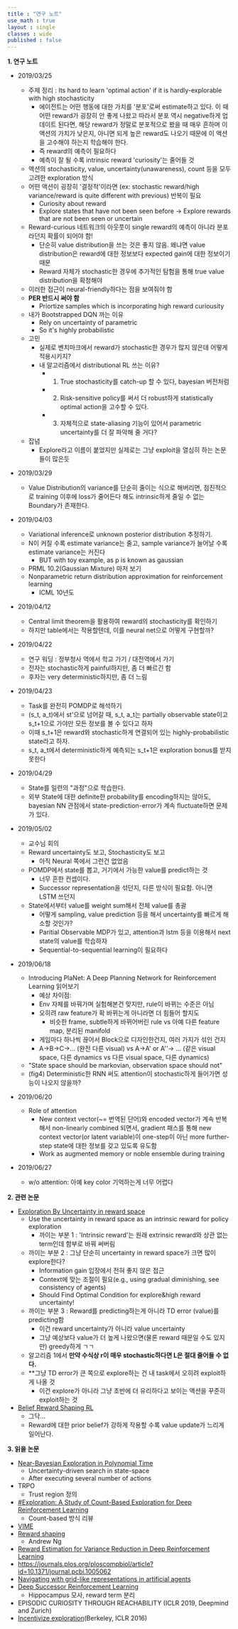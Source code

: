 ```yaml
---
title : "연구 노트"
use_math : true
layout : single
classes : wide
published : false
---
```


**1. 연구 노트**
- 2019/03/25
  - 주제 정리 : Its hard to learn 'optimal action' if it is hardly-explorable with high stochasticity
    - 에이전트는 어떤 행동에 대한 가치를 '분포'로써 estimate하고 있다. 
    이 때 어떤 reward가 굉장히 안 좋게 나왔고 따라서 분포 역시 negative하게 업데이트 된다면, 해당 reward가 정말로 분포적으로 봤을 때
    매우 흔하며 이 액션의 가치가 낮은지, 아니면 되게 높은 reward도 나오기 때문에 이 액션을 고수해야 하는지 학습해야 한다.
    - 즉 reward의 예측이 필요하다
    - 예측이 잘 될 수록 intrinsic reward 'curiosity'는 줄어들 것
  - 액션의 stochasticity, value, uncertainty(unawareness), count 등을 모두 고려한 exploration 방식
  - 어떤 액션이 굉장히 '결정적'이라면 (ex: stochastic reward/high variance/reward is quite different with previous) 
  반복이 필요
    - Curiosity about reward
    - Explore states that have not been seen before -> Explore rewards that are not been seen or uncertain
  - Reward-curious 네트워크의 아웃풋이 single reward의 예측이 아니라 분포라던지 확률이 되어야 함! 
    - 단순히 value distribution을 쓰는 것은 좋지 않음. 왜냐면 value distribution은 reward에 대한 정보보다 expected gain에 대한 정보이기 때문
    - Reward 자체가 stochastic한 경우에 추가적인 탐험을 통해 true value distribution을 확정해야
  - 이러한 접근이 neural-friendly하다는 점을 보여줘야 함
  - **PER 반드시 써야 함**
    - Priortize samples which is incorporating high reward curiousity
  - 내가 Bootstrapped DQN 까는 이유
    - Rely on uncertainty of parametric
    - So it's highly probabilistic
  - 고민
    - 실제로 벤치마크에서 reward가 stochastic한 경우가 많지 않은데 어떻게 적용시키지?
    - 내 알고리즘에서 distributional RL 쓰는 이유?
      - 1. True stochasticity를 catch-up 할 수 있다, bayesian 버전처럼
      - 2. Risk-sensitive policy를 써서 더 robust하게 statistically optimal action을 고수할 수 있다.
      - 3. 자체적으로 state-aliasing 기능이 있어서 parametric uncertainty를 더 잘 파악해 줄 거다?
  - 잡념
    - Explore라고 이름이 붙었지만 실제로는 그냥 exploit을 열심히 하는 논문들이 많은듯  
    
- 2019/03/29
  - Value Distribution의 variance를 단순히 줄이는 식으로 해버리면, 점진적으로 training 이후에 loss가 줄어든다 해도 intrinsic하게 줄일 수 없는 
  Boundary가 존재한다.  
  
- 2019/04/03
  - Variational inference로 unknown posterior distribution 추정하기. 
  - N이 커질 수록 estimate variance는 줄고, sample variance가 늘어날 수록 estimate variance는 커진다
    - BUT with toy example, as p is known as gaussian
  - PRML 10.2(Gaussian Mixture) 마저 보기
  - Nonparametric return distribution approximation for reinforcement learning
    - ICML 10년도  
- 2019/04/12
  - Central limit theorem을 활용하여 reward의 stochasticity를 확인하기
  - 하지만 table에서는 작용할텐데, 이를 neural net으로 어떻게 구현할까?  
- 2019/04/22
  - 연구 워딩 : 정부청사 역에서 학교 가기 / 대전역에서 가기
  - 전자는 stochastic하게 painful하지만, 좀 더 빠르긴 함
  - 후자는 very deterministic하지만, 좀 더 느림
- 2019/04/23
  - Task를 완전히 POMDP로 해석하기
  - (s_t, a_t)에서 st'으로 넘어갈 때, s_t, a_t는 partially observable state이고 s_t+1으로 가야만 모든 정보를 볼 수 있다고 하자
  - 이때 s_t+1은 reward와 stochastic하게 연결되어 있는 highly-probabilistic state라고 하자. 
  - s_t, a_t에서 deterministic하게 예측되는 s_t+1은 exploration bonus를 받지 못한다
- 2019/04/29
  - State를 일련의 "과정"으로 학습한다.
  - 외부 State에 대한 definite한 probability를 encoding하지는 않아도, bayesian NN 관점에서 state-prediction-error가 계속 fluctuate하면 문제가 있다.
- 2019/05/02
  - 교수님 회의
  - Reward uncertainty도 보고, Stochasticity도 보고 
    - 아직 Neural 쪽에서 그런건 없었음
  - POMDP에서 state를 뽑고, 거기에서 가능한 value를 predict하는 것 
    - 너무 흔한 컨셉이다.
    - Successor representation을 섞던지, 다른 방식이 필요함. 아니면 LSTM 쓰던지
  - State에서부터 value를 weight sum해서 전체 value를 총괄
    - 어떻게 sampling, value prediction 등을 해서 uncertainty를 빠르게 해소할 것인가?
    - Paritial Observable MDP가 있고, attention과 lstm 등을 이용해서 next state의 value를 학습하자
    - Sequential-to-sequential learning이 필요하다
- 2019/06/18
  - Introducing PlaNet: A Deep Planning Network for Reinforcement Learning 읽어보기 
    - 예상 차이점:
    - Env 자체를 바꿔가며 실험해본건 맞지만, rule이 바뀌는 수준은 아님
    - 오히려 raw feature가 확 바뀌는게 아니라면 더 힘들어 할지도
      - 비슷한 frame, subtle하게 바뀌어버린 rule vs 아예 다른 feature map, 분리된 manifold
    - 게임마다 하나씩 끊어서 Block으로 디자인한건지, 여러 가지가 섞인 건지
    - A->B->C->... (완전 다른 visual) vs A->A' or A''-> ... (같은 visual space, 다른 dynamics vs 다른 visual space, 다른 dynamics)
  - "State space should be markovian, observation space should not"
  - (fig4) Deterministic한 RNN 써도 attention이 stochastic하게 들어가면 성능이 나오지 않을까?
  
- 2019/06/20
  - Role of attention
    - New context vector(~= 번역된 단어)와 encoded vector가 계속 반복해서 non-linearly combined 되면서, 
    gradient 패스를 통해 new context vector(or latent variable)이 one-step이 아닌 more further-step state에 대한 정보를 갖고 있도록 유도함
    - Work as augmented memory or noble ensemble during training
    
- 2019/06/27
  - w/o attention: 아예 key color 기억하는게 너무 어렵다
  
**2. 관련 논문**
- [Exploration By Uncertainty in reward space](https://openreview.net/forum?id=Sye2doC9tX)
  - Use the uncertainty in reward space as an intrinsic reward for policy exploration
    - 까이는 부분 1 : 'Intrinsic reward'는 원래 extrinsic reward와 상관 없는 term인데 함부로 바꿔 써버림
  - 까이는 부분 2 : 그냥 단순히 uncertainty in reward space가 크면 많이 explore한다?
    - Information gain 입장에서 전혀 좋지 않은 접근
    - Context에 맞는 조절이 필요(e.g., using gradual diminishing, see consistency of agents)
    - Should Find Optimal Condition for explore&high reward uncertainty!
  - 까이는 부분 3 : Reward를 predicting하는게 아니라 TD error (value)를 predicting함
    - 이건 reward uncertainty가 아니라 value uncertainty
    - 그냥 예상보다 value가 더 높게 나왔으면(물론 reward 때문일 수도 있지만) greedy하게 ㄱㄱ
  - 알고리즘 1에서 **만약 수식상 r이 매우 stochastic하다면 L은 절대 줄어들 수 없다.**
  - **그냥 TD error가 큰 쪽으로 explore하는 건 내 task에서 오히려 exploit하게 나올 것
    - 이건 explore가 아니라 그냥 초반에 더 유리하다고 보이는 액션을 꾸준히 exploit하는 것  
- [Belief Reward Shaping RL](https://aaai.org/ocs/index.php/AAAI/AAAI18/paper/view/16912)
  - 그닥...
  - Reward에 대한 prior belief가 강하게 작용할 수록 value update가 느리게 일어난다.
    
**3. 읽을 논문**
- [Near-Bayesian Exploration in Polynomial Time](http://citeseerx.ist.psu.edu/viewdoc/download?doi=10.1.1.153.5715&rep=rep1&type=pdf)
  - Uncertainty-driven search in state-space
  - After executing several number of actions
- TRPO
  - Trust region 정의
- [#Exploration: A Study of Count-Based Exploration for Deep Reinforcement Learning](https://arxiv.org/abs/1611.04717)
  - Count-based 방식 리뷰
- [VIME](https://arxiv.org/abs/1605.09674)
- [Reward shaping](https://people.eecs.berkeley.edu/~pabbeel/cs287-fa09/readings/NgHaradaRussell-shaping-ICML1999.pdf)
  - Andrew Ng
- [Reward Estimation for Variance Reduction in Deep Reinforcement Learning](https://arxiv.org/abs/1805.03359)
- https://journals.plos.org/ploscompbiol/article?id=10.1371/journal.pcbi.1005062
- [Navigating with grid-like representations in artificial agents](https://deepmind.com/blog/grid-cells/)
- [Deep Successor Reinforcement Learning](https://arxiv.org/pdf/1606.02396.pdf)
  - Hippocampus 모사, reward term 분리
- EPISODIC CURIOSITY THROUGH REACHABILITY (ICLR 2019, Deepmind and Zurich)
- [Incentivize exploration](https://arxiv.org/abs/1507.00814)(Berkeley, ICLR 2016)
